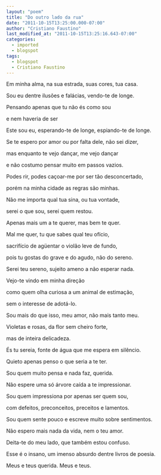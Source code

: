 ```yaml
---
layout: "poem"
title: "Do outro lado da rua"
date: "2011-10-15T13:25:00.000-07:00"
author: "Cristiano Faustino"
last_modified_at: "2011-10-15T13:25:16.643-07:00"
categories:
  - imported
  - blogspot
tags:
  - blogspot
  - Cristiano Faustino
---
```


Em minha alma, na sua estrada, suas cores, tua casa.

Sou eu dentre ilusões e falácias, vendo-te de longe.

Pensando apenas que tu não és como sou

e nem haveria de ser

Este sou eu, esperando-te de longe, espiando-te de longe.

Se te espero por amor ou por falta dele, não sei dizer,

mas enquanto te vejo dançar, me vejo dançar

e não costumo pensar muito em passos vazios.

Podes rir, podes caçoar-me por ser tão desconcertado,

porém na minha cidade as regras são minhas.

Não me importa qual tua sina, ou tua vontade,

serei o que sou, serei quem restou.

Apenas mais um a te querer, mas bem te quer.

Mal me quer, tu que sabes qual teu ofício,

sacrifício de agüentar o violão leve de fundo,

pois tu gostas do grave e do agudo, não do sereno.

Serei teu sereno, sujeito ameno a não esperar nada.

Vejo-te vindo em minha direção

como quem olha curiosa a um animal de estimação,

sem o interesse de adotá-lo.

Sou mais do que isso, meu amor, não mais tanto meu.

Violetas e rosas, da flor sem cheiro forte,

mas de inteira delicadeza.

És tu sereia, fonte de água que me espera em silêncio.

Quieto apenas penso o que seria a te ter.

Sou quem muito pensa e nada faz, querida.

Não espere uma só árvore caída a te impressionar.

Sou quem impressiona por apenas ser quem sou,

com defeitos, preconceitos, preceitos e lamentos.

Sou quem sente pouco e escreve muito sobre sentimentos.

Não espero mais nada da vida, nem o teu amor.

Deita-te do meu lado, que também estou confuso.

Esse é o insano, um imenso absurdo dentre livros de poesia.

Meus e teus querida. Meus e teus.